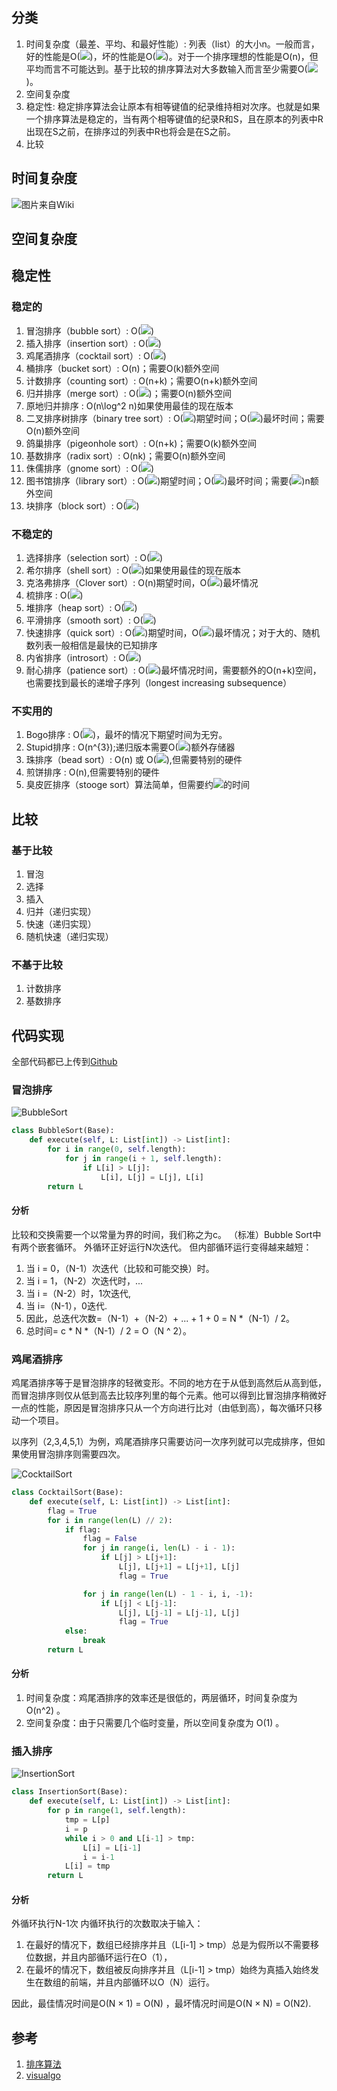 
## 分类

1. 时间复杂度（最差、平均、和最好性能）: 列表（list）的大小n。一般而言，好的性能是O(![](https://microsoft.codecogs.com/svg.latex?n\log%20n))，坏的性能是O(![](https://microsoft.codecogs.com/svg.latex?n^{2}))。对于一个排序理想的性能是O(n)，但平均而言不可能达到。基于比较的排序算法对大多数输入而言至少需要O(![](https://microsoft.codecogs.com/svg.latex?n\log%20n))。
2. 空间复杂度
3. 稳定性: 稳定排序算法会让原本有相等键值的纪录维持相对次序。也就是如果一个排序算法是稳定的，当有两个相等键值的纪录R和S，且在原本的列表中R出现在S之前，在排序过的列表中R也将会是在S之前。
4. 比较

## 时间复杂度

![图片来自Wiki](https://upload.wikimedia.org/wikipedia/commons/0/0c/SortingAlgoComp.png)

## 空间复杂度

## 稳定性

### 稳定的

1. 冒泡排序（bubble sort）: O(![](https://microsoft.codecogs.com/svg.latex?n^{2}))
2. 插入排序（insertion sort）: O(![](https://microsoft.codecogs.com/svg.latex?n^{2}))
3. 鸡尾酒排序（cocktail sort）: O(![](https://microsoft.codecogs.com/svg.latex?n^{2}))
4. 桶排序（bucket sort）: O(n)；需要O(k)额外空间
5. 计数排序（counting sort）: O(n+k)；需要O(n+k)额外空间
6. 归并排序（merge sort）: O(![](https://microsoft.codecogs.com/svg.latex?n\log%20n))；需要O(n)额外空间
7. 原地归并排序 : O(n\log^2 n)如果使用最佳的现在版本
8. 二叉排序树排序（binary tree sort）: O(![](https://microsoft.codecogs.com/svg.latex?n\log%20n))期望时间；O(![](https://microsoft.codecogs.com/svg.latex?n^{2}))最坏时间；需要O(n)额外空间
9. 鸽巢排序（pigeonhole sort）: O(n+k)；需要O(k)额外空间
10. 基数排序（radix sort）: O(nk)；需要O(n)额外空间
11. 侏儒排序（gnome sort）: O(![](https://microsoft.codecogs.com/svg.latex?n^{2}))
12. 图书馆排序（library sort）: O(![](https://microsoft.codecogs.com/svg.latex?n\log%20n))期望时间；O(![](https://microsoft.codecogs.com/svg.latex?n^{2}))最坏时间；需要(![](https://microsoft.codecogs.com/svg.latex?1+\varepsilon))n额外空间
13. 块排序（block sort）: O(![](https://microsoft.codecogs.com/svg.latex?n\log%20n))

### 不稳定的

1. 选择排序（selection sort）: O(![](https://microsoft.codecogs.com/svg.latex?n^{2}))
2. 希尔排序（shell sort）: O(![](https://microsoft.codecogs.com/svg.latex?n\log^2%20n))如果使用最佳的现在版本
3. 克洛弗排序（Clover sort）: O(n)期望时间，O(![](https://microsoft.codecogs.com/svg.latex?n^{2}))最坏情况
4. 梳排序 : O(![](https://microsoft.codecogs.com/svg.latex?n\log%20n))
5. 堆排序（heap sort）: O(![](https://microsoft.codecogs.com/svg.latex?n\log%20n))
6. 平滑排序（smooth sort）: O(![](https://microsoft.codecogs.com/svg.latex?n\log%20n))
7. 快速排序（quick sort）: O(![](https://microsoft.codecogs.com/svg.latex?n\log%20n))期望时间，O(![](https://microsoft.codecogs.com/svg.latex?n^{2}))最坏情况；对于大的、随机数列表一般相信是最快的已知排序
8. 内省排序（introsort）: O(![](https://microsoft.codecogs.com/svg.latex?n\log%20n))
9. 耐心排序（patience sort）: O(![](https://microsoft.codecogs.com/svg.latex?n\log%20n+k))最坏情况时间，需要额外的O(n+k)空间，也需要找到最长的递增子序列（longest increasing subsequence）

### 不实用的

1. Bogo排序 : O(![](https://microsoft.codecogs.com/svg.latex?n\times%20n!))，最坏的情况下期望时间为无穷。
2. Stupid排序 : O(n^{3});递归版本需要O(![](https://microsoft.codecogs.com/svg.latex?n^{2}))额外存储器
3. 珠排序（bead sort）: O(n) 或 O(![](https://microsoft.codecogs.com/svg.latex?\sqrt%20{n})),但需要特别的硬件
4. 煎饼排序 : O(n),但需要特别的硬件
5. 臭皮匠排序（stooge sort）算法简单，但需要约![](https://microsoft.codecogs.com/svg.latex?n^{2.7})的时间

## 比较

### 基于比较

1. 冒泡
2. 选择
3. 插入
4. 归并（递归实现）
5. 快速（递归实现）
6. 随机快速（递归实现）

### 不基于比较

1. 计数排序
2. 基数排序

## 代码实现

全部代码都已上传到[Github](https://github.com/funsoul/sort-py)

### 冒泡排序

![BubbleSort](/images/数据结构和算法/排序/BubbleSort.gif)

```py
class BubbleSort(Base):
    def execute(self, L: List[int]) -> List[int]:
        for i in range(0, self.length):
            for j in range(i + 1, self.length):
                if L[i] > L[j]:
                    L[i], L[j] = L[j], L[i]
        return L
```

#### 分析

比较和交换需要一个以常量为界的时间，我们称之为c。
（标准）Bubble Sort中有两个嵌套循环。
外循环正好运行N次迭代。 但内部循环运行变得越来越短：

1. 当 i = 0，（N-1）次迭代（比较和可能交换）时。
2. 当 i = 1，（N-2）次迭代时，...
3. 当 i =（N-2）时，1次迭代,
4. 当 i=（N-1），0迭代.
5. 因此，总迭代次数=（N-1）+（N-2）+ ... + 1 + 0 = N *（N-1）/ 2。
6. 总时间= c * N *（N-1）/ 2 = O（N ^ 2）。

### 鸡尾酒排序

鸡尾酒排序等于是冒泡排序的轻微变形。不同的地方在于从低到高然后从高到低，而冒泡排序则仅从低到高去比较序列里的每个元素。他可以得到比冒泡排序稍微好一点的性能，原因是冒泡排序只从一个方向进行比对（由低到高），每次循环只移动一个项目。

以序列（2,3,4,5,1）为例，鸡尾酒排序只需要访问一次序列就可以完成排序，但如果使用冒泡排序则需要四次。

![CocktailSort](/images/数据结构和算法/排序/CocktailSort.gif)

```py
class CocktailSort(Base):
    def execute(self, L: List[int]) -> List[int]:
        flag = True
        for i in range(len(L) // 2):
            if flag:
                flag = False
                for j in range(i, len(L) - i - 1):
                    if L[j] > L[j+1]:
                        L[j], L[j+1] = L[j+1], L[j]
                        flag = True

                for j in range(len(L) - 1 - i, i, -1):
                    if L[j] < L[j-1]:
                        L[j], L[j-1] = L[j-1], L[j]
                        flag = True
            else:
                break
        return L
```

#### 分析

1. 时间复杂度：鸡尾酒排序的效率还是很低的，两层循环，时间复杂度为 O(n^2) 。
2. 空间复杂度：由于只需要几个临时变量，所以空间复杂度为 O(1) 。

### 插入排序

![InsertionSort](/images/数据结构和算法/排序/InsertionSort.gif)

```py
class InsertionSort(Base):
    def execute(self, L: List[int]) -> List[int]:
        for p in range(1, self.length):
            tmp = L[p]
            i = p
            while i > 0 and L[i-1] > tmp:
                L[i] = L[i-1]
                i = i-1
            L[i] = tmp
        return L
```

#### 分析

外循环执行N-1次
内循环执行的次数取决于输入：

1. 在最好的情况下，数组已经排序并且（L[i-1] > tmp）总是为假所以不需要移位数据，并且内部循环运行在O（1），
2. 在最坏的情况下，数组被反向排序并且（L[i-1] > tmp）始终为真插入始终发生在数组的前端，并且内部循环以O（N）运行。

因此，最佳情况时间是O(N × 1) = O(N) ，最坏情况时间是O(N × N) = O(N2).


## 参考

1. [排序算法](https://zh.wikipedia.org/wiki/%E6%8E%92%E5%BA%8F%E7%AE%97%E6%B3%95)
2. [visualgo](https://visualgo.net/)